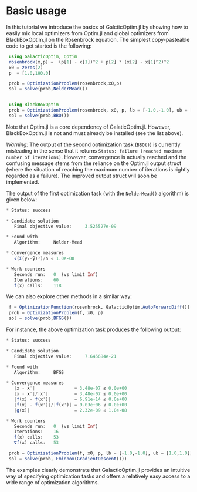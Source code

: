 # Basic usage

In this tutorial we introduce the basics of GalcticOptim.jl by showing
how to easily mix local optimizers from Optim.jl and global optimizers
from BlackBoxOptim.jl on the Rosenbrock equation. The simplest copy-pasteable
code to get started is the following:

```julia
 using GalacticOptim, Optim
 rosenbrock(x,p) =  (p[1] - x[1])^2 + p[2] * (x[2] - x[1]^2)^2
 x0 = zeros(2)
 p  = [1.0,100.0]

 prob = OptimizationProblem(rosenbrock,x0,p)
 sol = solve(prob,NelderMead())


 using BlackBoxOptim
 prob = OptimizationProblem(rosenbrock, x0, p, lb = [-1.0,-1.0], ub = [1.0,1.0])
 sol = solve(prob,BBO())
```

Note that Optim.jl is a core dependency of GalaticOptim.jl. However, BlackBoxOptim.jl
is not and must already be installed (see the list above).

*Warning:* The output of the second optimization task (`BBO()`) is
currently misleading in the sense that it returns `Status: failure
(reached maximum number of iterations)`. However, convergence is actually
reached and the confusing message stems from the reliance on the Optim.jl output
 struct (where the situation of reaching the maximum number of iterations is
rightly regarded as a failure). The improved output struct will soon be
implemented.

The output of the first optimization task (with the `NelderMead()` algorithm)
is given below:

```julia
* Status: success

* Candidate solution
   Final objective value:     3.525527e-09

* Found with
   Algorithm:     Nelder-Mead

* Convergence measures
   √(Σ(yᵢ-ȳ)²)/n ≤ 1.0e-08

* Work counters
   Seconds run:   0  (vs limit Inf)
   Iterations:    60
   f(x) calls:    118
```
We can also explore other methods in a similar way:

```julia
 f = OptimizationFunction(rosenbrock, GalacticOptim.AutoForwardDiff())
 prob = OptimizationProblem(f, x0, p)
 sol = solve(prob,BFGS())
```
For instance, the above optimization task produces the following output:

```julia
* Status: success

* Candidate solution
   Final objective value:     7.645684e-21

* Found with
   Algorithm:     BFGS

* Convergence measures
   |x - x'|               = 3.48e-07 ≰ 0.0e+00
   |x - x'|/|x'|          = 3.48e-07 ≰ 0.0e+00
   |f(x) - f(x')|         = 6.91e-14 ≰ 0.0e+00
   |f(x) - f(x')|/|f(x')| = 9.03e+06 ≰ 0.0e+00
   |g(x)|                 = 2.32e-09 ≤ 1.0e-08

* Work counters
   Seconds run:   0  (vs limit Inf)
   Iterations:    16
   f(x) calls:    53
   ∇f(x) calls:   53
```

```julia
 prob = OptimizationProblem(f, x0, p, lb = [-1.0,-1.0], ub = [1.0,1.0])
 sol = solve(prob, Fminbox(GradientDescent()))
```
The examples clearly demonstrate that GalacticOptim.jl provides an intuitive
way of specifying optimization tasks and offers a relatively
easy access to a wide range of optimization algorithms.
